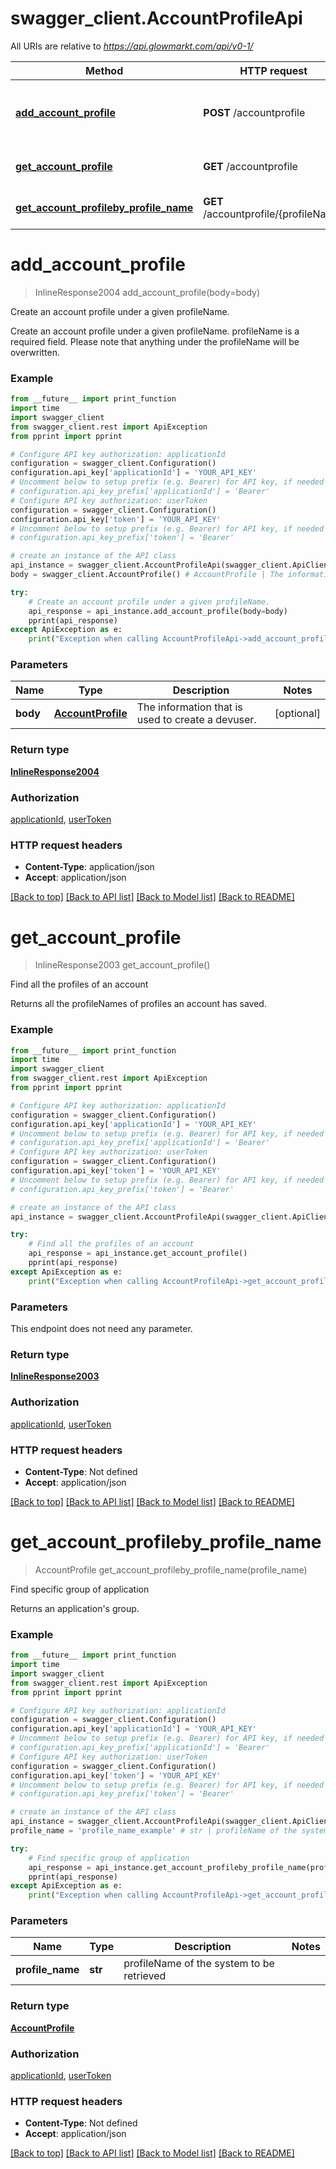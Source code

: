 # swagger_client.AccountProfileApi

All URIs are relative to *https://api.glowmarkt.com/api/v0-1/*

Method | HTTP request | Description
------------- | ------------- | -------------
[**add_account_profile**](AccountProfileApi.md#add_account_profile) | **POST** /accountprofile | Create an account profile under a given profileName.
[**get_account_profile**](AccountProfileApi.md#get_account_profile) | **GET** /accountprofile | Find all the profiles of an account
[**get_account_profileby_profile_name**](AccountProfileApi.md#get_account_profileby_profile_name) | **GET** /accountprofile/{profileName} | Find specific group of application

# **add_account_profile**
> InlineResponse2004 add_account_profile(body=body)

Create an account profile under a given profileName.

Create an account profile under a given profileName. profileName is a required field. Please note that anything under the profileName will be overwritten.

### Example
```python
from __future__ import print_function
import time
import swagger_client
from swagger_client.rest import ApiException
from pprint import pprint

# Configure API key authorization: applicationId
configuration = swagger_client.Configuration()
configuration.api_key['applicationId'] = 'YOUR_API_KEY'
# Uncomment below to setup prefix (e.g. Bearer) for API key, if needed
# configuration.api_key_prefix['applicationId'] = 'Bearer'
# Configure API key authorization: userToken
configuration = swagger_client.Configuration()
configuration.api_key['token'] = 'YOUR_API_KEY'
# Uncomment below to setup prefix (e.g. Bearer) for API key, if needed
# configuration.api_key_prefix['token'] = 'Bearer'

# create an instance of the API class
api_instance = swagger_client.AccountProfileApi(swagger_client.ApiClient(configuration))
body = swagger_client.AccountProfile() # AccountProfile | The information that is used to create a devuser. (optional)

try:
    # Create an account profile under a given profileName.
    api_response = api_instance.add_account_profile(body=body)
    pprint(api_response)
except ApiException as e:
    print("Exception when calling AccountProfileApi->add_account_profile: %s\n" % e)
```

### Parameters

Name | Type | Description  | Notes
------------- | ------------- | ------------- | -------------
 **body** | [**AccountProfile**](AccountProfile.md)| The information that is used to create a devuser. | [optional] 

### Return type

[**InlineResponse2004**](InlineResponse2004.md)

### Authorization

[applicationId](../README.md#applicationId), [userToken](../README.md#userToken)

### HTTP request headers

 - **Content-Type**: application/json
 - **Accept**: application/json

[[Back to top]](#) [[Back to API list]](../README.md#documentation-for-api-endpoints) [[Back to Model list]](../README.md#documentation-for-models) [[Back to README]](../README.md)

# **get_account_profile**
> InlineResponse2003 get_account_profile()

Find all the profiles of an account

Returns all the profileNames of profiles an account has saved.

### Example
```python
from __future__ import print_function
import time
import swagger_client
from swagger_client.rest import ApiException
from pprint import pprint

# Configure API key authorization: applicationId
configuration = swagger_client.Configuration()
configuration.api_key['applicationId'] = 'YOUR_API_KEY'
# Uncomment below to setup prefix (e.g. Bearer) for API key, if needed
# configuration.api_key_prefix['applicationId'] = 'Bearer'
# Configure API key authorization: userToken
configuration = swagger_client.Configuration()
configuration.api_key['token'] = 'YOUR_API_KEY'
# Uncomment below to setup prefix (e.g. Bearer) for API key, if needed
# configuration.api_key_prefix['token'] = 'Bearer'

# create an instance of the API class
api_instance = swagger_client.AccountProfileApi(swagger_client.ApiClient(configuration))

try:
    # Find all the profiles of an account
    api_response = api_instance.get_account_profile()
    pprint(api_response)
except ApiException as e:
    print("Exception when calling AccountProfileApi->get_account_profile: %s\n" % e)
```

### Parameters
This endpoint does not need any parameter.

### Return type

[**InlineResponse2003**](InlineResponse2003.md)

### Authorization

[applicationId](../README.md#applicationId), [userToken](../README.md#userToken)

### HTTP request headers

 - **Content-Type**: Not defined
 - **Accept**: application/json

[[Back to top]](#) [[Back to API list]](../README.md#documentation-for-api-endpoints) [[Back to Model list]](../README.md#documentation-for-models) [[Back to README]](../README.md)

# **get_account_profileby_profile_name**
> AccountProfile get_account_profileby_profile_name(profile_name)

Find specific group of application

Returns an application's group.

### Example
```python
from __future__ import print_function
import time
import swagger_client
from swagger_client.rest import ApiException
from pprint import pprint

# Configure API key authorization: applicationId
configuration = swagger_client.Configuration()
configuration.api_key['applicationId'] = 'YOUR_API_KEY'
# Uncomment below to setup prefix (e.g. Bearer) for API key, if needed
# configuration.api_key_prefix['applicationId'] = 'Bearer'
# Configure API key authorization: userToken
configuration = swagger_client.Configuration()
configuration.api_key['token'] = 'YOUR_API_KEY'
# Uncomment below to setup prefix (e.g. Bearer) for API key, if needed
# configuration.api_key_prefix['token'] = 'Bearer'

# create an instance of the API class
api_instance = swagger_client.AccountProfileApi(swagger_client.ApiClient(configuration))
profile_name = 'profile_name_example' # str | profileName of the system to be retrieved

try:
    # Find specific group of application
    api_response = api_instance.get_account_profileby_profile_name(profile_name)
    pprint(api_response)
except ApiException as e:
    print("Exception when calling AccountProfileApi->get_account_profileby_profile_name: %s\n" % e)
```

### Parameters

Name | Type | Description  | Notes
------------- | ------------- | ------------- | -------------
 **profile_name** | **str**| profileName of the system to be retrieved | 

### Return type

[**AccountProfile**](AccountProfile.md)

### Authorization

[applicationId](../README.md#applicationId), [userToken](../README.md#userToken)

### HTTP request headers

 - **Content-Type**: Not defined
 - **Accept**: application/json

[[Back to top]](#) [[Back to API list]](../README.md#documentation-for-api-endpoints) [[Back to Model list]](../README.md#documentation-for-models) [[Back to README]](../README.md)

